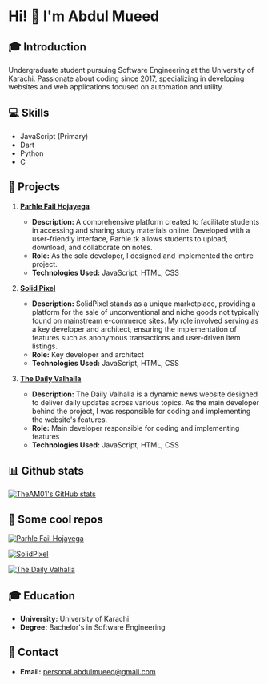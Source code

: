 # Hi! 👋 I'm Abdul Mueed

## 🎓 Introduction
Undergraduate student pursuing Software Engineering at the University of Karachi. Passionate about coding since 2017, specializing in developing websites and web applications focused on automation and utility.

## 💻 Skills
- JavaScript (Primary)
- Dart
- Python
- C

## 🚀 Projects

1. **[Parhle Fail Hojayega](https://parhle.tk)**
   - **Description:** A comprehensive platform created to facilitate students in accessing and sharing study materials online. Developed with a user-friendly interface, Parhle.tk allows students to upload, download, and collaborate on notes.
   - **Role:** As the sole developer, I designed and implemented the entire project.
   - **Technologies Used:** JavaScript, HTML, CSS

2. **[Solid Pixel](https://nashe.solidpixel.tk)**
   - **Description:** SolidPixel stands as a unique marketplace, providing a platform for the sale of unconventional and niche goods not typically found on mainstream e-commerce sites. My role involved serving as a key developer and architect, ensuring the implementation of features such as anonymous transactions and user-driven item listings.
   - **Role:** Key developer and architect
   - **Technologies Used:** JavaScript, HTML, CSS

3. **[The Daily Valhalla](https://thedailyvalhalla.tk)**
   - **Description:** The Daily Valhalla is a dynamic news website designed to deliver daily updates across various topics. As the main developer behind the project, I was responsible for coding and implementing the website's features.
   - **Role:** Main developer responsible for coding and implementing features
   - **Technologies Used:** JavaScript, HTML, CSS

## 📊 Github stats
[![TheAM01's GitHub stats](https://github-readme-stats.vercel.app/api?username=TheAM01&theme=darcula)](https://github.com/TheAM01/github-readme-stats)

## 📌 Some cool repos
[![Parhle Fail Hojayega](https://github-readme-stats.vercel.app/api/pin/?username=TheAM01&repo=pfh&theme=darcula)](https://github.com/TheAM01/github-readme-stats)

[![SolidPixel](https://github-readme-stats.vercel.app/api/pin/?username=TheAM01&repo=solid-pixel-nashe&theme=darcula)](https://github.com/TheAM01/github-readme-stats)

[![The Daily Valhalla](https://github-readme-stats.vercel.app/api/pin/?username=TheAM01&repo=daily-valhalla&theme=darcula)](https://github.com/TheAM01/github-readme-stats)

## 🎓 Education
- **University:** University of Karachi
- **Degree:** Bachelor's in Software Engineering

## 📧 Contact
- **Email:** [personal.abdulmueed@gmail.com](mailto:personal.abdulmueed@gmail.com)



<!--
**TheAM01/TheAM01** is a ✨ _special_ ✨ repository because its `README.md` (this file) appears on your GitHub profile.

Here are some ideas to get you started:

- 🔭 I’m currently working on ...
- 🌱 I’m currently learning ...
- 👯 I’m looking to collaborate on ...
- 🤔 I’m looking for help with ...
- 💬 Ask me about ...
- 📫 How to reach me: ...
- 😄 Pronouns: ...
- ⚡ Fun fact: ...
-->
